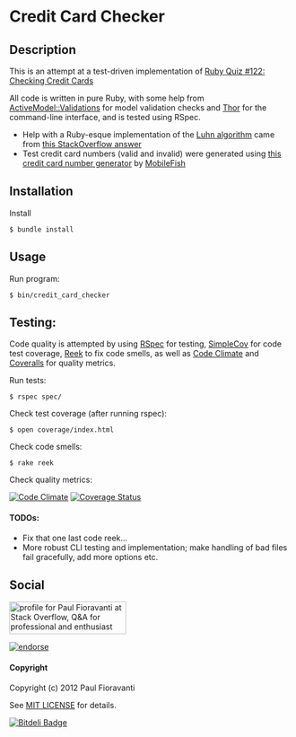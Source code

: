 # Credit Card Checker

## Description

This is an attempt at a test-driven implementation of [Ruby Quiz #122: Checking Credit Cards](http://www.rubyquiz.com/quiz122.html)

All code is written in pure Ruby, with some help from [ActiveModel::Validations](http://api.rubyonrails.org/classes/ActiveModel/Validations.html) for model validation checks and [Thor](https://github.com/wycats/thor) for the command-line interface, and is tested using RSpec.

- Help with a Ruby-esque implementation of the [Luhn algorithm](http://en.wikipedia.org/wiki/Luhn_algorithm) came from [this StackOverflow answer](http://stackoverflow.com/a/9189731/567863)
- Test credit card numbers (valid and invalid) were generated using [this credit card number generator](http://www.mobilefish.com/services/credit_card_number_generator/credit_card_number_generator.php) by [MobileFish](http://www.mobilefish.com/)

## Installation

Install

    $ bundle install

## Usage

Run program:

    $ bin/credit_card_checker

## Testing:

Code quality is attempted by using [RSpec](http://rspec.info/) for testing, [SimpleCov](https://github.com/colszowka/simplecov) for code test coverage, [Reek](https://github.com/troessner/reek) to fix code smells, as well as [Code Climate](https://codeclimate.com/) and [Coveralls](https://coveralls.io/) for quality metrics.

Run tests:

    $ rspec spec/

Check test coverage (after running rspec):

    $ open coverage/index.html

Check code smells:

    $ rake reek

Check quality metrics:

[![Code Climate](https://codeclimate.com/github/paulfioravanti/credit_card_checker.png)](https://codeclimate.com/github/paulfioravanti/credit_card_checker) [![Coverage Status](https://coveralls.io/repos/paulfioravanti/credit_card_checker/badge.png?branch=master)](https://coveralls.io/r/paulfioravanti/credit_card_checker)


#### TODOs:

- Fix that one last code reek...
- More robust CLI testing and implementation; make handling of bad files fail gracefully, add more options etc.

## Social

<a href="http://stackoverflow.com/users/567863/paul-fioravanti">
<img src="http://stackoverflow.com/users/flair/567863.png" width="208" height="58" alt="profile for Paul Fioravanti at Stack Overflow, Q&amp;A for professional and enthusiast programmers" title="profile for Paul Fioravanti at Stack Overflow, Q&amp;A for professional and enthusiast programmers">
</a>

[![endorse](http://api.coderwall.com/pfioravanti/endorsecount.png)](http://coderwall.com/pfioravanti)

#### Copyright

Copyright (c) 2012 Paul Fioravanti

See [MIT LICENSE](./LICENSE.txt) for details.


[![Bitdeli Badge](https://d2weczhvl823v0.cloudfront.net/paulfioravanti/credit_card_checker/trend.png)](https://bitdeli.com/free "Bitdeli Badge")

